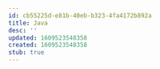 ```yaml
---
id: cb55225d-e81b-40eb-b323-4fa4172b892a
title: Java
desc: ''
updated: 1609523548358
created: 1609523548358
stub: true
---
```


